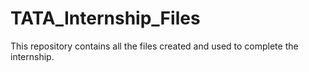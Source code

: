 # TATA_Internship_Files
This repository contains all the files created and used to complete the internship.
